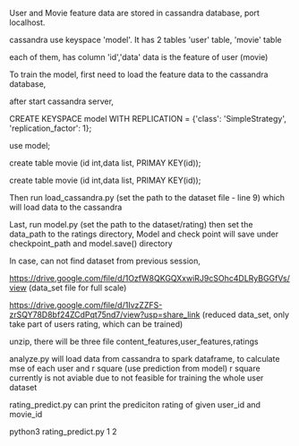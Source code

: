 User and Movie feature data are stored in cassandra database, port localhost.

cassandra use keyspace 'model'.  It has 2 tables  'user' table, 'movie' table

each of them, has column  'id','data'   data is the feature of user (movie)

To train the model, 
first need to load the feature data to the cassandra database, 

after start cassandra server, 

CREATE KEYSPACE model WITH REPLICATION = {'class': 'SimpleStrategy', 'replication_factor': 1};

use model;

create table movie (id int,data list<float>, PRIMAY KEY(id));
  
create table movie (id int,data list<float>, PRIMAY KEY(id));

Then run load_cassandra.py  (set the path to the dataset file - line 9) which will load data to the cassandra

Last, run model.py        (set the path to the dataset/rating)
then set the data_path to the ratings directory,
Model and check point will save under checkpoint_path and model.save() directory
  
In case, can not find dataset from previous session,
  
https://drive.google.com/file/d/1OzfW8QKGQXxwiRJ9cSOhc4DLRyBGGfVs/view  (data_set file for full scale)
  
https://drive.google.com/file/d/1IvzZZFS-zrSQY78D8bf24ZCdPqt75nd7/view?usp=share_link  (reduced data_set, only take part of users rating, which can be trained)
  
unzip, there will be three file content_features,user_features,ratings
  


analyze.py will load data from cassandra to spark dataframe, to calculate mse of each user and r square (use prediction from model)
r square currently is not aviable due to not feasible for training the whole user dataset

rating_predict.py can print the prediciton rating of given user_id and movie_id

python3 rating_predict.py 1 2

